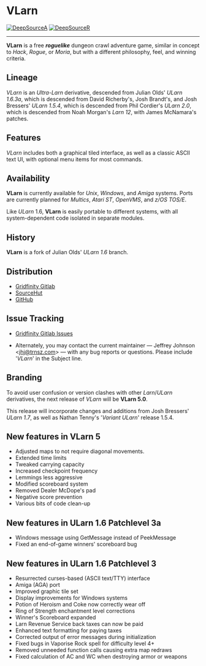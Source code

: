 # **VLarn**

[![DeepSourceA](https://deepsource.io/gh/johnsonjh/vlarn.svg/?label=active+issues)](https://deepsource.io/gh/johnsonjh/vlarn/?ref=repository-badge)
[![DeepSourceR](https://deepsource.io/gh/johnsonjh/vlarn.svg/?label=resolved+issues)](https://deepsource.io/gh/johnsonjh/vlarn/?ref=repository-badge)

---------

**VLarn** is a free ***roguelike*** dungeon crawl adventure game, similar
in concept to *Hack*, *Rogue*, or *Moria*, but with a different philosophy,
feel, and winning criteria.

## Lineage

*VLarn* is an *Ultra-Larn* derivative, descended from Julian Olds' *ULarn
1.6.3a*, which is descended from David Richerby's, Josh Brandt's, and
Josh Bressers' *ULarn 1.5.4*, which is descended from Phil Cordier's
*ULarn 2.0*, which is descended from Noah Morgan's *Larn 12*, with James
McNamara's patches.

## Features

*VLarn* includes both a graphical tiled interface, as well as a
classic ASCII text UI, with optional menu items for most commands.

## Availability

**VLarn** is currently available for *Unix*, *Windows*, and *Amiga* systems.
Ports are currently planned for *Multics*, *Atari ST*, *OpenVMS*, and *z/OS TOS/E*.

Like *ULarn* 1.6, **VLarn** is easily portable to different systems,
with all system-dependent code isolated in separate modules.

## History

**VLarn** is a fork of Julian Olds' *ULarn 1.6* branch.

## Distribution

* [Gridfinity Gitlab](https://gitlab.gridfinity.com/jeff/vlarn)
* [SourceHut](https://sr.ht/~trn/vlarn/)
* [GitHub](https://github.com/johnsonjh/vlarn)

## Issue Tracking

* [Gridfinity Gitlab Issues](https://gitlab.gridfinity.com/jeff/vlarn/-/issues)

* Alternately, you may contact the current maintainer — Jeffrey Johnson
\<[jhj@trnsz.com](mailto:jhj@trnsz.com)\> — with any bug reports or
questions. Please include '*VLarn*' in the Subject line.

## Branding

To avoid user confusion or version clashes with other *Larn*/*ULarn*
derivatives, the next release of *VLarn* will be **VLarn 5.0**. 

This release will incorporate changes and additions from Josh Bressers'
*ULarn 1.7*, as well as Nathan Tenny's '*Variant ULarn*' release 1.5.4.

## New features in VLarn 5

* Adjusted maps to not require diagonal movements.
* Extended time limits
* Tweaked carrying capacity
* Increased checkpoint frequency
* Lemmings less aggressive
* Modified scoreboard system
* Removed Dealer McDope's pad
* Negative score prevention
* Various bits of code clean-up

## New features in ULarn 1.6 Patchlevel 3a

* Windows message using GetMessage instead of PeekMessage
* Fixed an end-of-game winners' scoreboard bug

## New features in ULarn 1.6 Patchlevel 3

* Resurrected curses-based (ASCII text/TTY) interface
* Amiga (AGA) port
* Improved graphic tile set
* Display improvements for Windows systems
* Potion of Heroism and Coke now correctly wear off
* Ring of Strength enchantment level corrections
* Winner's Scoreboard expanded
* Larn Revenue Service back taxes can now be paid
* Enhanced text formatting for paying taxes
* Corrected output of error messages during initialization
* Fixed bugs in Vaporise Rock spell for difficulty level 4+
* Removed unneeded function calls causing extra map redraws
* Fixed calculation of AC and WC when destroying armor or weapons
